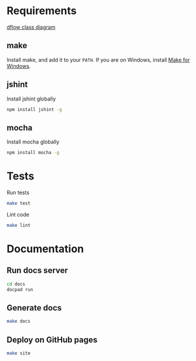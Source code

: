 

# Requirements

[dflow class diagram](http://goo.gl/Jm9DyS)

## make

Install make, and add it to your `PATH`.
If you are on Windows, install [Make for Windows](http://gnuwin32.sourceforge.net/packages/make.htm).

## jshint

Install jshint globally

```bash
npm install jshint -g
```

## mocha

Install mocha globally

```bash
npm install mocha -g
```

# Tests

Run tests

```bash
make test
```

Lint code

```bash
make lint
```

# Documentation

## Run docs server

```bash
cd docs
docpad run
```

## Generate docs

```bash
make docs
```

## Deploy on GitHub pages

```bash
make site
```

